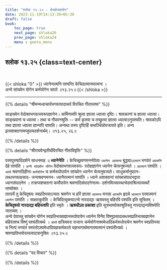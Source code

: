 ```yaml
---
title: "श्लोक १३.२५ - क्षेत्रक्षेत्रज्ञयोग"
date: 2023-11-19T14:13:39+05:30
draft: false
book:
    toc_page: true
    next_page: shloka26
    prev_page: shloka24
    menu : geeta_menu
---
```




## श्लोक १३.२५ {class=text-center}

<br/>

{{< shloka  "0"  >}}
ध्यानेनात्मनि पश्यन्ति केचिदात्मानमात्मना ।   
अन्ये सांख्येन योगेन कर्मयोगेन चापरे ॥१३.२५॥
{{< /shloka >}}

---


{{% details "श्रीमन्मध्वाचार्यभगवत्पादाचर्य विरचित  गीताभाष्य" %}}

साङ्ख्येन वेदोक्तभगवत्स्वरूपज्ञानेन। कर्मिणामपि श्रुत्वा ज्ञात्वा ध्यात्वा दृष्टिः। श्रावकाणां च ज्ञात्वा ध्यात्वा। साङ्ख्यानां च ध्यात्वा। तथा च गौपवनश्रुतिः -- कर्म कृतवा च तच्छ्रुत्वा ज्ञात्वा ध्यात्वाऽनुपश्यति। श्रावकोऽपि तथा ज्ञात्वा ध्यात्वा ज्ञान्यपि पश्यति। अन्यथा तस्य दृष्टिर्हि कथञ्चिन्नोपजायते इति। अन्य इत्यशक्तानामप्युपायदर्शनार्थम्। ॥१३.२५, २६॥

{{% /details %}}



{{% details "श्रीराघवेन्द्रतीर्थविरचित गीताविवृतिः" %}}

परमपुरुषादिदर्शने साधनमाह ॥ **ध्यानेनेति** । 
केचिच्छ्रवणमननोपेताः `ध्यानेन आत्मना` बुद्ध्या`ऽऽत्मानं` 
भगवंतं `आत्मनि` देहे पश्यंति । 
`अन्ये सांख्येन योगेन` वेदोक्तभगवत्स्वरूप- 
परोक्षज्ञानेन ध्यानेन चेत्यनुषज्यते । `आत्मानं` पश्यंति ।
`अपरे` श्रवणादिहीनाः `कर्मयोगेन` च कर्मरूपोपायेन 
सांख्येन ध्यानेन चेत्यनुषज्यते।
साधुकर्मानुष्ठान- लब्धभगवत्प्रसाद- 
जन्यश्रवणमनन- ध्यानैरात्मानं पश्यंति । ध्याने 
अशक्तानां सांख्यसंपादनद्वारा ध्यानसंपादनेन । 
तत्राप्यशक्तानां कर्मोपायेन 
श्रवणादिसंपादनेनात्म- दर्शनमित्यवस्थाभेदमाश्रित्यायमर्थो 
भाष्योक्तः ।   
तात्पर्ये तु केचिदृषयः स्वप्रतिभयाऽन्यतः 
श्रवणेन च हरिं ज्ञात्वा `आत्मना` मनसा
`आत्मनि` हृदये `आत्मानं` परमात्मानं `ध्यानेन` पश्यंति । 
साक्षात्कुर्वति । केचिदित्युक्त्याऽन्ये नारदाद्याः ऋषयस्तु 
बहिरपि पश्यंति इति सूचितम्‌ । 
**केचिदृषयो नारदाद्या बहिस्त्वपि** इति स्मृतेः । 
**ऋषयोंऽतः प्रकाशा** इति 
सूत्रभाष्योक्तश्रुतिस्तु नारदाद्यन्यविषयेति जातव्यम्‌ ।  
अन्ये देवास्तु सांख्येन योगेन स्वप्रतिभाख्यज्ञानरूपोपायेन 
ध्यानेन विनैव विष्णुप्रसादलब्धस्वप्रतिभाख्यज्ञानेन 
बहिरंतश्च विष्णुं पश्यंतीत्यर्थः । `अपरे` 
क्षत्रियवरा राजानः 
कर्मयोगेनाश्वमेधादिकर्मरूपोपायेन श्रवणेन स्वप्रतिभया च 
नित्यं भगवंतं  स्मरंतोऽश्वमेधादियज्ञकर्मकाले 
यज्ञभागार्थमागतमात्मानं पश्यंतीत्यर्थः । 
श्रवणप्रतिभयोरल्पत्वादत्रानुक्तिः ॥१३.२५॥

{{% /details %}}



{{% details "पद विचार" %}}


{{% /details %}}
